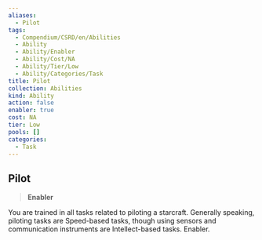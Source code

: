 ```yaml
---
aliases:
  - Pilot
tags:
  - Compendium/CSRD/en/Abilities
  - Ability
  - Ability/Enabler
  - Ability/Cost/NA
  - Ability/Tier/Low
  - Ability/Categories/Task
title: Pilot
collection: Abilities
kind: Ability
action: false
enabler: true
cost: NA
tier: Low
pools: []
categories:
  - Task
---
```

## Pilot  
>**Enabler**
  
You are trained in all tasks related to piloting a starcraft. Generally speaking, piloting tasks are Speed-based tasks, though using sensors and communication instruments are Intellect-based tasks. Enabler.